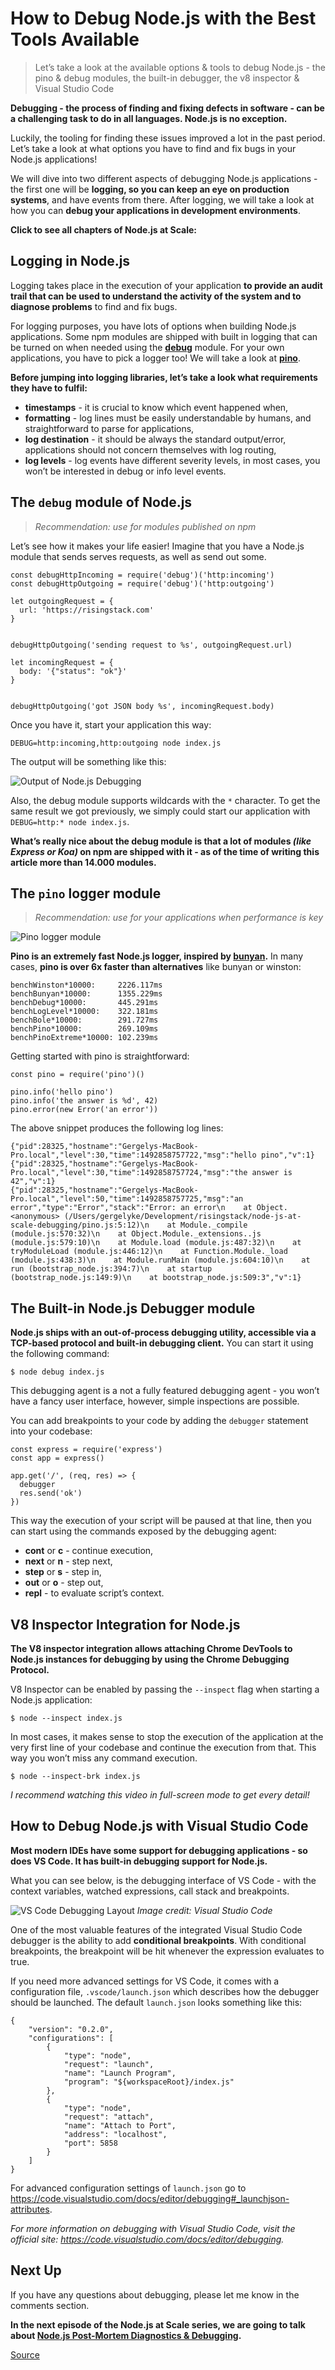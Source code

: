 How to Debug Node.js with the Best Tools Available
==================================================

> Let’s take a look at the available options & tools to debug Node.js - the pino & debug modules, the built-in debugger, the v8 inspector & Visual Studio Code

**Debugging - the process of finding and fixing defects in software - can be a challenging task to do in all languages. Node.js is no exception.**

Luckily, the tooling for finding these issues improved a lot in the past period. Let’s take a look at what options you have to find and fix bugs in your Node.js applications!

We will dive into two different aspects of debugging Node.js applications - the first one will be **logging, so you can keep an eye on production systems**, and have events from there. After logging, we will take a look at how you can **debug your applications in development environments**.

**Click to see all chapters of Node.js at Scale:**

Logging in Node.js
------------------

Logging takes place in the execution of your application **to provide an audit trail that can be used to understand the activity of the system and to diagnose problems** to find and fix bugs.

For logging purposes, you have lots of options when building Node.js applications. Some npm modules are shipped with built in logging that can be turned on when needed using the **[debug](https://www.npmjs.com/package/debug)** module. For your own applications, you have to pick a logger too! We will take a look at **[pino](https://www.npmjs.com/package/pino)**.

**Before jumping into logging libraries, let’s take a look what requirements they have to fulfil:**

-   **timestamps** - it is crucial to know which event happened when,
-   **formatting** - log lines must be easily understandable by humans, and straightforward to parse for applications,
-   **log destination** - it should be always the standard output/error, applications should not concern themselves with log routing,
-   **log levels** - log events have different severity levels, in most cases, you won’t be interested in debug or info level events.

The `debug` module of Node.js
-----------------------------

> *Recommendation: use for modules published on npm*

Let’s see how it makes your life easier! Imagine that you have a Node.js module that sends serves requests, as well as send out some.

    const debugHttpIncoming = require('debug')('http:incoming')
    const debugHttpOutgoing = require('debug')('http:outgoing')

    let outgoingRequest = {
      url: 'https://risingstack.com'
    }


    debugHttpOutgoing('sending request to %s', outgoingRequest.url)

    let incomingRequest = {
      body: '{"status": "ok"}'
    }


    debugHttpOutgoing('got JSON body %s', incomingRequest.body)

Once you have it, start your application this way:

    DEBUG=http:incoming,http:outgoing node index.js

The output will be something like this:

![Output of Node.js Debugging](https://blog-assets.risingstack.com/2017/04/output-of-nodejs-debugging.png)

Also, the debug module supports wildcards with the `*` character. To get the same result we got previously, we simply could start our application with `DEBUG=http:* node index.js`.

**What’s really nice about the debug module is that a lot of modules *(like Express or Koa)* on npm are shipped with it - as of the time of writing this article more than 14.000 modules.**

The `pino` logger module
------------------------

> *Recommendation: use for your applications when performance is key*

![Pino logger module](https://blog-assets.risingstack.com/2017/04/pino.png)

**Pino is an extremely fast Node.js logger, inspired by [bunyan](https://www.npmjs.com/package/bunyan).** In many cases, **pino is over 6x faster than alternatives** like bunyan or winston:

    benchWinston*10000:     2226.117ms
    benchBunyan*10000:      1355.229ms
    benchDebug*10000:       445.291ms
    benchLogLevel*10000:    322.181ms
    benchBole*10000:        291.727ms
    benchPino*10000:        269.109ms
    benchPinoExtreme*10000: 102.239ms

Getting started with pino is straightforward:

    const pino = require('pino')()

    pino.info('hello pino')
    pino.info('the answer is %d', 42)
    pino.error(new Error('an error'))

The above snippet produces the following log lines:

    {"pid":28325,"hostname":"Gergelys-MacBook-Pro.local","level":30,"time":1492858757722,"msg":"hello pino","v":1}
    {"pid":28325,"hostname":"Gergelys-MacBook-Pro.local","level":30,"time":1492858757724,"msg":"the answer is 42","v":1}
    {"pid":28325,"hostname":"Gergelys-MacBook-Pro.local","level":50,"time":1492858757725,"msg":"an error","type":"Error","stack":"Error: an error\n    at Object.<anonymous> (/Users/gergelyke/Development/risingstack/node-js-at-scale-debugging/pino.js:5:12)\n    at Module._compile (module.js:570:32)\n    at Object.Module._extensions..js (module.js:579:10)\n    at Module.load (module.js:487:32)\n    at tryModuleLoad (module.js:446:12)\n    at Function.Module._load (module.js:438:3)\n    at Module.runMain (module.js:604:10)\n    at run (bootstrap_node.js:394:7)\n    at startup (bootstrap_node.js:149:9)\n    at bootstrap_node.js:509:3","v":1}

The Built-in Node.js Debugger module
------------------------------------

**Node.js ships with an out-of-process debugging utility, accessible via a TCP-based protocol and built-in debugging client.** You can start it using the following command:

    $ node debug index.js

This debugging agent is a not a fully featured debugging agent - you won’t have a fancy user interface, however, simple inspections are possible.

You can add breakpoints to your code by adding the `debugger` statement into your codebase:

    const express = require('express')
    const app = express()

    app.get('/', (req, res) => {
      debugger
      res.send('ok')
    })

This way the execution of your script will be paused at that line, then you can start using the commands exposed by the debugging agent:

-   **cont** or **c** - continue execution,
-   **next** or **n** - step next,
-   **step** or **s** - step in,
-   **out** or **o** - step out,
-   **repl** - to evaluate script’s context.

V8 Inspector Integration for Node.js
------------------------------------

**The V8 inspector integration allows attaching Chrome DevTools to Node.js instances for debugging by using the Chrome Debugging Protocol.**

V8 Inspector can be enabled by passing the `--inspect` flag when starting a Node.js application:

    $ node --inspect index.js

In most cases, it makes sense to stop the execution of the application at the very first line of your codebase and continue the execution from that. This way you won’t miss any command execution.

    $ node --inspect-brk index.js

*I recommend watching this video in full-screen mode to get every detail!*

How to Debug Node.js with Visual Studio Code
--------------------------------------------

**Most modern IDEs have some support for debugging applications - so does VS Code. It has built-in debugging support for Node.js.**

What you can see below, is the debugging interface of VS Code - with the context variables, watched expressions, call stack and breakpoints.

![VS Code Debugging Layout](https://blog-assets.risingstack.com/2017/04/vs-code-debugging-layout.png) *Image credit: Visual Studio Code*

One of the most valuable features of the integrated Visual Studio Code debugger is the ability to add **conditional breakpoints**. With conditional breakpoints, the breakpoint will be hit whenever the expression evaluates to true.

If you need more advanced settings for VS Code, it comes with a configuration file, `.vscode/launch.json` which describes how the debugger should be launched. The default `launch.json` looks something like this:

    {
        "version": "0.2.0",
        "configurations": [
            {
                "type": "node",
                "request": "launch",
                "name": "Launch Program",
                "program": "${workspaceRoot}/index.js"
            },
            {
                "type": "node",
                "request": "attach",
                "name": "Attach to Port",
                "address": "localhost",
                "port": 5858
            }
        ]
    }

For advanced configuration settings of `launch.json` go to <https://code.visualstudio.com/docs/editor/debugging#_launchjson-attributes>.

*For more information on debugging with Visual Studio Code, visit the official site: <https://code.visualstudio.com/docs/editor/debugging>.*

Next Up
-------

If you have any questions about debugging, please let me know in the comments section.

**In the next episode of the Node.js at Scale series, we are going to talk about [Node.js Post-Mortem Diagnostics & Debugging](https://blog.risingstack.com/post-mortem-diagnostics-debugging-node-js-at-scale/).**

[Source](https://blog.risingstack.com/how-to-debug-nodej-js-with-the-best-tools-available/)
